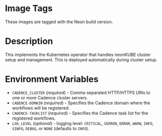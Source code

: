# Image Tags

These images are tagged with the Neon build version.

# Description

This implements the Kubernetes operator that handles neonKUBE cluster setup and management.  This is deployed automatically during cluster setup.

# Environment Variables

* `CADENCE_CLUSTER` (*required*) - Comma separated HTTP/HTTPS URIs to one or more Cadence cluster servers.
* `CADENCE-DOMAIN` (*required*) - Specifies the Cadence domain where the workflows will be registered.
* `CADENCE-TASKLIST` (*required*) - Specifies the Cadence task list for the registered workflows.
* `LOG_LEVEL` (*optional*) - logging level: `CRITICAL`, `SERROR`, `ERROR`, `WARN`, `INFO`, `SINFO`, `DEBUG`, or `NONE` (defaults to `INFO`).
